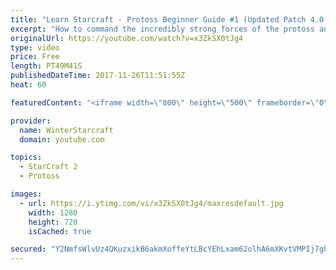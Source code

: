 ```yaml
---
title: "Learn Starcraft - Protoss Beginner Guide #1 (Updated Patch 4.0 FREE TO PLAY)"
excerpt: "How to command the incredibly strong forces of the protoss and cover weaknesses against the other inferior races. Updated for patch 4.0! This guide is not intended for COMPLETELY new players, but those who have played several games/campaign missions and grasp the very basics."
originalUrl: https://youtube.com/watch?v=x3ZkSX0tJg4
type: video
price: Free
length: PT49M41S
publishedDateTime: 2017-11-26T11:51:55Z
heat: 60

featuredContent: "<iframe width=\"800\" height=\"500\" frameborder=\"0\" src=\"https://www.youtube.com/embed/x3ZkSX0tJg4\" allow=\"accelerometer; autoplay; encrypted-media; gyroscope; picture-in-picture\" allowfullscreen></iframe>"

provider:
  name: WinterStarcraft
  domain: youtube.com

topics:
  - StarCraft 2
  - Protoss

images:
  - url: https://i.ytimg.com/vi/x3ZkSX0tJg4/maxresdefault.jpg
    width: 1280
    height: 720
    isCached: true

secured: "Y2NmfsWlvUz4QKuzxikB6akmXoffeYtLBcYEhLxam62olhA6mXKvtVMPIj7ghL3ECADmkYT0kOPtgOaBy87L5mYJqPNsg3Vdm4XgpZ5+T1ds3c3l2L1A1sMPwjzNhln7YAVr7stbrbEK4MA/PD6f/cxUYq0DiaHAZQezN85ojw0dcLdJYZGX2EwEzO0zOn1ujiOk9Oze3/2+2yNGITcsu5P5fUn8ZXgG3CR3/6XR0AnwGDDfIokf0HLuHDIYUrdVlOS+wZbyeK/1VHssaquJKQY54uS1M+QEUDip6RsOtBMVUoMZHm+J7Vwh87YfNkItvlMkcpO0h0WRzfaNXTSNu2jDibFoXHHagSQpM94bfWMPo19zJkomgIBP7t2UsLWu5bpWJ0wJZxeYzDGB5Bzp07Pd6fOa3K7cu9glDBnJjTpdaujBVNHd4m+J4DIJvXUm;sxFBK8lhodZo7VUqa2voCQ=="
---
```


